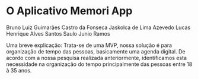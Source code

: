 # O Aplicativo Memori App



Bruno Luiz Guimarães Castro da Fonseca
Jaskolca de Lima Azevedo
Lucas Henrique Alves Santos
Saulo Junio Ramos





Uma breve explicação: Trata-se de uma MVP, nossa solução é para organização de tempo das pessoas, basicamente uma agenda digital.
De acordo com a nossa pesquisa realizada anteriormente, identificamos esta necessidade na organização do tempo principalmente das pessoas entre 18 à 35 anos.



